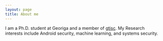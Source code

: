 ```yaml
---
layout: page
title: About me
---
```


I am a Ph.D. student at Georiga and a member of [gtisc]. My Research interests include Android security,
 machine learning, and systems security.


[gtisc]: https://cyber.gatech.edu/ "GTISC"
